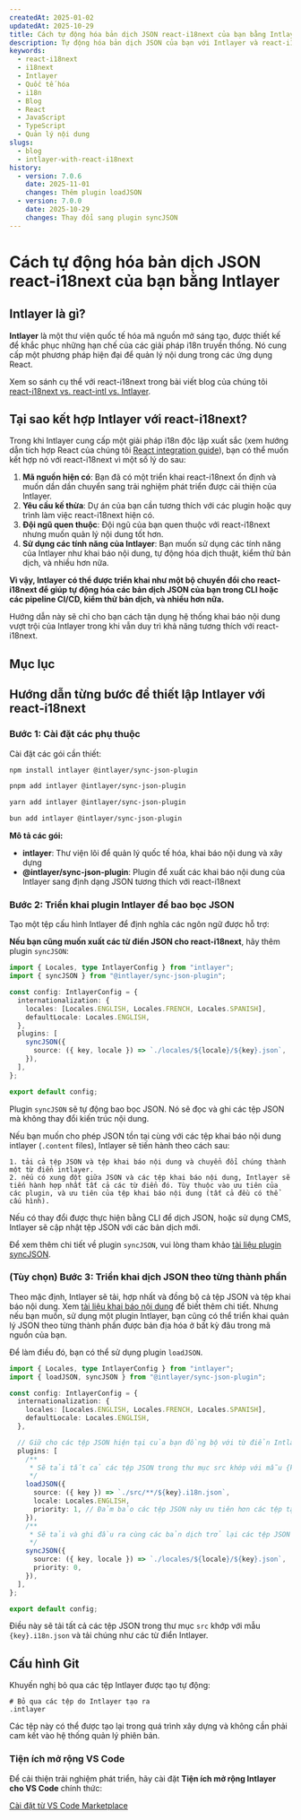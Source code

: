 ```yaml
---
createdAt: 2025-01-02
updatedAt: 2025-10-29
title: Cách tự động hóa bản dịch JSON react-i18next của bạn bằng Intlayer
description: Tự động hóa bản dịch JSON của bạn với Intlayer và react-i18next để nâng cao quốc tế hóa trong các ứng dụng React.
keywords:
  - react-i18next
  - i18next
  - Intlayer
  - Quốc tế hóa
  - i18n
  - Blog
  - React
  - JavaScript
  - TypeScript
  - Quản lý nội dung
slugs:
  - blog
  - intlayer-with-react-i18next
history:
  - version: 7.0.6
    date: 2025-11-01
    changes: Thêm plugin loadJSON
  - version: 7.0.0
    date: 2025-10-29
    changes: Thay đổi sang plugin syncJSON
---
```


# Cách tự động hóa bản dịch JSON react-i18next của bạn bằng Intlayer

## Intlayer là gì?

**Intlayer** là một thư viện quốc tế hóa mã nguồn mở sáng tạo, được thiết kế để khắc phục những hạn chế của các giải pháp i18n truyền thống. Nó cung cấp một phương pháp hiện đại để quản lý nội dung trong các ứng dụng React.

Xem so sánh cụ thể với react-i18next trong bài viết blog của chúng tôi [react-i18next vs. react-intl vs. Intlayer](https://github.com/aymericzip/intlayer/blob/main/docs/blog/vi/react-i18next_vs_react-intl_vs_intlayer.md).

## Tại sao kết hợp Intlayer với react-i18next?

Trong khi Intlayer cung cấp một giải pháp i18n độc lập xuất sắc (xem hướng dẫn tích hợp React của chúng tôi [React integration guide](https://github.com/aymericzip/intlayer/blob/main/docs/docs/vi/intlayer_with_vite+react.md)), bạn có thể muốn kết hợp nó với react-i18next vì một số lý do sau:

1. **Mã nguồn hiện có**: Bạn đã có một triển khai react-i18next ổn định và muốn dần dần chuyển sang trải nghiệm phát triển được cải thiện của Intlayer.
2. **Yêu cầu kế thừa**: Dự án của bạn cần tương thích với các plugin hoặc quy trình làm việc react-i18next hiện có.
3. **Đội ngũ quen thuộc**: Đội ngũ của bạn quen thuộc với react-i18next nhưng muốn quản lý nội dung tốt hơn.
4. **Sử dụng các tính năng của Intlayer**: Bạn muốn sử dụng các tính năng của Intlayer như khai báo nội dung, tự động hóa dịch thuật, kiểm thử bản dịch, và nhiều hơn nữa.

**Vì vậy, Intlayer có thể được triển khai như một bộ chuyển đổi cho react-i18next để giúp tự động hóa các bản dịch JSON của bạn trong CLI hoặc các pipeline CI/CD, kiểm thử bản dịch, và nhiều hơn nữa.**

Hướng dẫn này sẽ chỉ cho bạn cách tận dụng hệ thống khai báo nội dung vượt trội của Intlayer trong khi vẫn duy trì khả năng tương thích với react-i18next.

## Mục lục

<TOC/>

## Hướng dẫn từng bước để thiết lập Intlayer với react-i18next

### Bước 1: Cài đặt các phụ thuộc

Cài đặt các gói cần thiết:

```bash packageManager="npm"
npm install intlayer @intlayer/sync-json-plugin
```

```bash packageManager="pnpm"
pnpm add intlayer @intlayer/sync-json-plugin
```

```bash packageManager="yarn"
yarn add intlayer @intlayer/sync-json-plugin
```

```bash packageManager="bun"
bun add intlayer @intlayer/sync-json-plugin
```

**Mô tả các gói:**

- **intlayer**: Thư viện lõi để quản lý quốc tế hóa, khai báo nội dung và xây dựng
- **@intlayer/sync-json-plugin**: Plugin để xuất các khai báo nội dung của Intlayer sang định dạng JSON tương thích với react-i18next

### Bước 2: Triển khai plugin Intlayer để bao bọc JSON

Tạo một tệp cấu hình Intlayer để định nghĩa các ngôn ngữ được hỗ trợ:

**Nếu bạn cũng muốn xuất các từ điển JSON cho react-i18next**, hãy thêm plugin `syncJSON`:

```typescript fileName="intlayer.config.ts"
import { Locales, type IntlayerConfig } from "intlayer";
import { syncJSON } from "@intlayer/sync-json-plugin";

const config: IntlayerConfig = {
  internationalization: {
    locales: [Locales.ENGLISH, Locales.FRENCH, Locales.SPANISH],
    defaultLocale: Locales.ENGLISH,
  },
  plugins: [
    syncJSON({
      source: ({ key, locale }) => `./locales/${locale}/${key}.json`,
    }),
  ],
};

export default config;
```

Plugin `syncJSON` sẽ tự động bao bọc JSON. Nó sẽ đọc và ghi các tệp JSON mà không thay đổi kiến trúc nội dung.

Nếu bạn muốn cho phép JSON tồn tại cùng với các tệp khai báo nội dung intlayer (`.content` files), Intlayer sẽ tiến hành theo cách sau:

    1. tải cả tệp JSON và tệp khai báo nội dung và chuyển đổi chúng thành một từ điển intlayer.
    2. nếu có xung đột giữa JSON và các tệp khai báo nội dung, Intlayer sẽ tiến hành hợp nhất tất cả các từ điển đó. Tùy thuộc vào ưu tiên của các plugin, và ưu tiên của tệp khai báo nội dung (tất cả đều có thể cấu hình).

Nếu có thay đổi được thực hiện bằng CLI để dịch JSON, hoặc sử dụng CMS, Intlayer sẽ cập nhật tệp JSON với các bản dịch mới.

Để xem thêm chi tiết về plugin `syncJSON`, vui lòng tham khảo [tài liệu plugin syncJSON](https://github.com/aymericzip/intlayer/blob/main/docs/docs/vi/plugins/sync-json.md).

### (Tùy chọn) Bước 3: Triển khai dịch JSON theo từng thành phần

Theo mặc định, Intlayer sẽ tải, hợp nhất và đồng bộ cả tệp JSON và tệp khai báo nội dung. Xem [tài liệu khai báo nội dung](https://github.com/aymericzip/intlayer/blob/main/docs/docs/vi/dictionary/content_file.md) để biết thêm chi tiết. Nhưng nếu bạn muốn, sử dụng một plugin Intlayer, bạn cũng có thể triển khai quản lý JSON theo từng thành phần được bản địa hóa ở bất kỳ đâu trong mã nguồn của bạn.

Để làm điều đó, bạn có thể sử dụng plugin `loadJSON`.

```ts fileName="intlayer.config.ts"
import { Locales, type IntlayerConfig } from "intlayer";
import { loadJSON, syncJSON } from "@intlayer/sync-json-plugin";

const config: IntlayerConfig = {
  internationalization: {
    locales: [Locales.ENGLISH, Locales.FRENCH, Locales.SPANISH],
    defaultLocale: Locales.ENGLISH,
  },

  // Giữ cho các tệp JSON hiện tại của bạn đồng bộ với từ điển Intlayer
  plugins: [
    /**
     * Sẽ tải tất cả các tệp JSON trong thư mục src khớp với mẫu {key}.i18n.json
     */
    loadJSON({
      source: ({ key }) => `./src/**/${key}.i18n.json`,
      locale: Locales.ENGLISH,
      priority: 1, // Đảm bảo các tệp JSON này ưu tiên hơn các tệp tại `./locales/en/${key}.json`
    }),
    /**
     * Sẽ tải và ghi đầu ra cùng các bản dịch trở lại các tệp JSON trong thư mục locales
     */
    syncJSON({
      source: ({ key, locale }) => `./locales/${locale}/${key}.json`,
      priority: 0,
    }),
  ],
};

export default config;
```

Điều này sẽ tải tất cả các tệp JSON trong thư mục `src` khớp với mẫu `{key}.i18n.json` và tải chúng như các từ điển Intlayer.

## Cấu hình Git

Khuyến nghị bỏ qua các tệp Intlayer được tạo tự động:

```plaintext fileName=".gitignore"
# Bỏ qua các tệp do Intlayer tạo ra
.intlayer
```

Các tệp này có thể được tạo lại trong quá trình xây dựng và không cần phải cam kết vào hệ thống quản lý phiên bản.

### Tiện ích mở rộng VS Code

Để cải thiện trải nghiệm phát triển, hãy cài đặt **Tiện ích mở rộng Intlayer cho VS Code** chính thức:

[Cài đặt từ VS Code Marketplace](https://marketplace.visualstudio.com/items?itemName=intlayer.intlayer-vs-code-extension)
